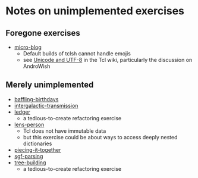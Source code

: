 # Notes on unimplemented exercises

## Foregone exercises

* [micro-blog]
    - Default builds of tclsh cannot handle emojis
    - see [Unicode and UTF-8][tcl-unicode] in the Tcl wiki, particularly the discussion on AndroWish

[micro-blog]: https://github.com/exercism/problem-specifications/tree/main/exercises/micro-blog
[tcl-unicode]: https://wiki.tcl-lang.org/page/Unicode+and+UTF-8

## Merely unimplemented

* [baffling-birthdays]
* [intergalactic-transmission]
* [ledger]
    - a tedious-to-create refactoring exercise
* [lens-person]
    - Tcl does not have immutable data
    - but this exercise could be about ways to access deeply nested dictionaries
* [piecing-it-together]
* [sgf-parsing]
* [tree-building]
    - a tedious-to-create refactoring exercise

[baffling-birthdays]: https://github.com/exercism/problem-specifications/tree/main/exercises/baffling-birthdays
[intergalactic-transmission]: https://github.com/exercism/problem-specifications/tree/main/exercises/intergalactic-transmission
[ledger]: https://github.com/exercism/problem-specifications/tree/main/exercises/ledger
[lens-person]: https://github.com/exercism/problem-specifications/tree/main/exercises/lens-person
[piecing-it-together]: https://github.com/exercism/problem-specifications/tree/main/exercises/piecing-it-together
[sgf-parsing]: https://github.com/exercism/problem-specifications/tree/main/exercises/sgf-parsing
[tree-building]: https://github.com/exercism/problem-specifications/tree/main/exercises/tree-building
